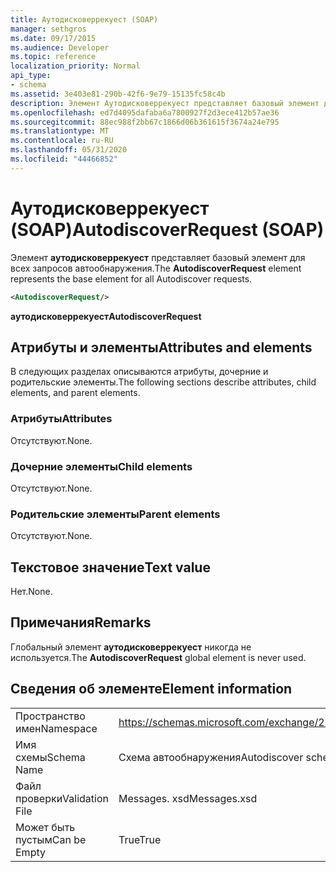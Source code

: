 ```yaml
---
title: Аутодисковеррекуест (SOAP)
manager: sethgros
ms.date: 09/17/2015
ms.audience: Developer
ms.topic: reference
localization_priority: Normal
api_type:
- schema
ms.assetid: 3e403e81-290b-42f6-9e79-15135fc58c4b
description: Элемент Аутодисковеррекуест представляет базовый элемент для всех запросов автообнаружения.
ms.openlocfilehash: ed7d4095dafaba6a7800927f2d3ece412b57ae36
ms.sourcegitcommit: 88ec988f2bb67c1866d06b361615f3674a24e795
ms.translationtype: MT
ms.contentlocale: ru-RU
ms.lasthandoff: 05/31/2020
ms.locfileid: "44466852"
---
```

# <a name="autodiscoverrequest-soap"></a><span data-ttu-id="4f8c9-103">Аутодисковеррекуест (SOAP)</span><span class="sxs-lookup"><span data-stu-id="4f8c9-103">AutodiscoverRequest (SOAP)</span></span>

<span data-ttu-id="4f8c9-104">Элемент **аутодисковеррекуест** представляет базовый элемент для всех запросов автообнаружения.</span><span class="sxs-lookup"><span data-stu-id="4f8c9-104">The **AutodiscoverRequest** element represents the base element for all Autodiscover requests.</span></span> 
  
```XML
<AutodiscoverRequest/>
```

 <span data-ttu-id="4f8c9-105">**аутодисковеррекуест**</span><span class="sxs-lookup"><span data-stu-id="4f8c9-105">**AutodiscoverRequest**</span></span>
## <a name="attributes-and-elements"></a><span data-ttu-id="4f8c9-106">Атрибуты и элементы</span><span class="sxs-lookup"><span data-stu-id="4f8c9-106">Attributes and elements</span></span>

<span data-ttu-id="4f8c9-107">В следующих разделах описываются атрибуты, дочерние и родительские элементы.</span><span class="sxs-lookup"><span data-stu-id="4f8c9-107">The following sections describe attributes, child elements, and parent elements.</span></span>
  
### <a name="attributes"></a><span data-ttu-id="4f8c9-108">Атрибуты</span><span class="sxs-lookup"><span data-stu-id="4f8c9-108">Attributes</span></span>

<span data-ttu-id="4f8c9-109">Отсутствуют.</span><span class="sxs-lookup"><span data-stu-id="4f8c9-109">None.</span></span>
  
### <a name="child-elements"></a><span data-ttu-id="4f8c9-110">Дочерние элементы</span><span class="sxs-lookup"><span data-stu-id="4f8c9-110">Child elements</span></span>

<span data-ttu-id="4f8c9-111">Отсутствуют.</span><span class="sxs-lookup"><span data-stu-id="4f8c9-111">None.</span></span>
  
### <a name="parent-elements"></a><span data-ttu-id="4f8c9-112">Родительские элементы</span><span class="sxs-lookup"><span data-stu-id="4f8c9-112">Parent elements</span></span>

<span data-ttu-id="4f8c9-113">Отсутствуют.</span><span class="sxs-lookup"><span data-stu-id="4f8c9-113">None.</span></span>
  
## <a name="text-value"></a><span data-ttu-id="4f8c9-114">Текстовое значение</span><span class="sxs-lookup"><span data-stu-id="4f8c9-114">Text value</span></span>

<span data-ttu-id="4f8c9-115">Нет.</span><span class="sxs-lookup"><span data-stu-id="4f8c9-115">None.</span></span>
  
## <a name="remarks"></a><span data-ttu-id="4f8c9-116">Примечания</span><span class="sxs-lookup"><span data-stu-id="4f8c9-116">Remarks</span></span>

<span data-ttu-id="4f8c9-117">Глобальный элемент **аутодисковеррекуест** никогда не используется.</span><span class="sxs-lookup"><span data-stu-id="4f8c9-117">The **AutodiscoverRequest** global element is never used.</span></span> 
  
## <a name="element-information"></a><span data-ttu-id="4f8c9-118">Сведения об элементе</span><span class="sxs-lookup"><span data-stu-id="4f8c9-118">Element information</span></span>

|||
|:-----|:-----|
|<span data-ttu-id="4f8c9-119">Пространство имен</span><span class="sxs-lookup"><span data-stu-id="4f8c9-119">Namespace</span></span>  <br/> |https://schemas.microsoft.com/exchange/2010/Autodiscover  <br/> |
|<span data-ttu-id="4f8c9-120">Имя схемы</span><span class="sxs-lookup"><span data-stu-id="4f8c9-120">Schema Name</span></span>  <br/> |<span data-ttu-id="4f8c9-121">Схема автообнаружения</span><span class="sxs-lookup"><span data-stu-id="4f8c9-121">Autodiscover schema</span></span>  <br/> |
|<span data-ttu-id="4f8c9-122">Файл проверки</span><span class="sxs-lookup"><span data-stu-id="4f8c9-122">Validation File</span></span>  <br/> |<span data-ttu-id="4f8c9-123">Messages. xsd</span><span class="sxs-lookup"><span data-stu-id="4f8c9-123">Messages.xsd</span></span>  <br/> |
|<span data-ttu-id="4f8c9-124">Может быть пустым</span><span class="sxs-lookup"><span data-stu-id="4f8c9-124">Can be Empty</span></span>  <br/> |<span data-ttu-id="4f8c9-125">True</span><span class="sxs-lookup"><span data-stu-id="4f8c9-125">True</span></span>  <br/> |
   

